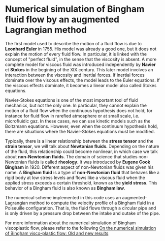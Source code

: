 # Numerical simulation of Bingham fluid flow by an augmented Lagrangian method

The first model used to describe the motion of a fluid flow is due to **Leonhard Euler** in 1755. His model was already a good one, but it does not explain the motion of every fluid flow. In particular, it is linked with the concept of "perfect fluid", in the sense that the viscosity is absent. A more complete model for viscous fluid was introduced independently by **Navier** et **Stokes** in the begining of the XIX century. This later model involves an interaction between the viscosity and inertial forces. If inertial forces dominate over the viscous effects, the model leads to the Euler equations. If the viscous effects dominate, it becomes a linear model also called Stokes equations.

Navier-Stokes equations is one of the most important tool of fluid mechanics, but not the only one. In particular, they cannot explain the motion of a fluid flow when the continuous hypothesis does not hold, for instance for fluid flow in rarefied atmosphere or at small scale, i.e. microfluidic gaz. In these cases, we can use kinetic models such as the Boltzmann equations. However, even when the continuum hypothesis hold, there are situations where the Navier-Stokes equations must be modified.

Typically, there is a linear relationship between the **stress tensor** and the **strain tensor**, we will talk about **Newtonian fluids**. Depending on the nature of the fluid, this relationship could become nonlinear, in which case we talk about **non-Newtonian fluids**. The domain of science that studies non-Newtonian fluids is called **rheology**. It was introduced by  **Eugene Cook Bingham** in 1920. Different aspect of non-Newtonian fluids was given his name. A **Bingham fluid** is a type of **non-Newtonian fluid** that behaves like a rigid body at low stress levels and flows like a viscous fluid when the applied stress exceeds a certain threshold, known as the **yield stress**. This behavior of a Bingham fluid is also known as **Bingham law**.

The numerical scheme implemented in this code uses an augmented-Lagrangian method to compute the velocity profile of a Bingham fluid in a Poiseuille configuration. That is, the fluid flows through a circular pipe and is only driven by a pressure drop between the intake and outake of the pipe.

For more information about the numerical simulation of Bingham viscoplastic flow, please refer to the following [On the numerical simulation of Bingham visco-plastic flow: Old and new results](https://www.sciencedirect.com/science/article/abs/pii/S0377025706002436)
